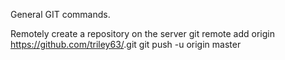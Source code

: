 General GIT commands.

Remotely create a repository on the server
	git remote add origin https://github.com/triley63/<Project>.git
	git push -u origin master